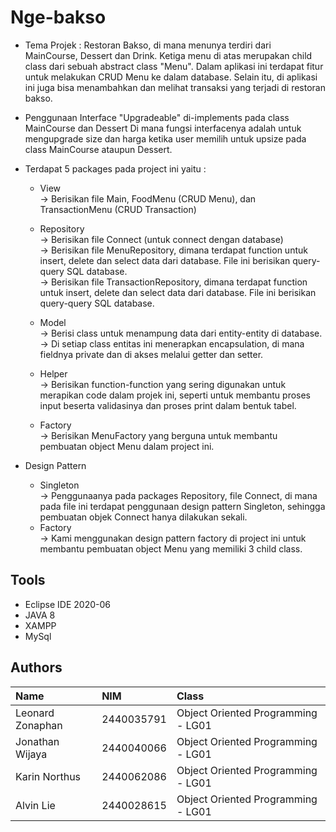 # Nge-bakso
-  Tema Projek : Restoran Bakso, di mana menunya terdiri dari MainCourse, Dessert dan Drink.
   Ketiga menu di atas merupakan child class dari sebuah abstract class "Menu". Dalam aplikasi
   ini terdapat fitur untuk melakukan CRUD Menu ke dalam database. Selain itu, di aplikasi
   ini juga bisa menambahkan dan melihat transaksi yang terjadi di restoran bakso.

- Penggunaan Interface "Upgradeable" di-implements pada class MainCourse dan Dessert
   Di mana fungsi interfacenya adalah untuk mengupgrade size dan harga ketika user memilih untuk 
   upsize pada class MainCourse ataupun Dessert.
	   
- Terdapat 5 packages pada project ini yaitu :
	- View <br>
    -> Berisikan file Main, FoodMenu (CRUD Menu), dan TransactionMenu (CRUD Transaction)

	- Repository <br>
			-> Berisikan file Connect (untuk connect dengan database)<br>
      -> Berisikan file MenuRepository, dimana terdapat function untuk insert, delete 
			   dan select data dari database. File ini berisikan query-query SQL database.<br>
			-> Berisikan file TransactionRepository, dimana terdapat function untuk insert, delete
			   dan select data dari database. File ini berisikan query-query SQL database.<br>
		
	- Model <br>
			-> Berisi class untuk menampung data dari entity-entity di database.<br>
			-> Di setiap class entitas ini menerapkan encapsulation, di mana fieldnya private
			   dan di akses melalui getter dan setter.<br>

	- Helper  <br>
			-> Berisikan function-function yang sering digunakan untuk merapikan code dalam projek ini,
			   seperti untuk membantu proses input beserta validasinya dan proses print dalam bentuk tabel.
		
	- Factory <br>
			-> Berisikan MenuFactory yang berguna untuk membantu pembuatan object Menu dalam
			   project ini.
	
- Design Pattern
	- Singleton <br>
			-> Penggunaanya pada packages Repository, file Connect, di mana pada file ini terdapat
			   penggunaan design pattern Singleton, sehingga pembuatan objek Connect hanya dilakukan sekali.
	- Factory <br>
			-> Kami menggunakan design pattern factory di project ini untuk membantu pembuatan object
			   Menu yang memiliki 3 child class.
         
## Tools
- Eclipse IDE 2020-06
- JAVA 8
- XAMPP
- MySql

## Authors
| Name                            | NIM        | Class                               |
| :-----------------------------  | :--------- | :---------------------------------- |
| Leonard Zonaphan                | 2440035791 | Object Oriented Programming - LG01  |
| Jonathan Wijaya                 | 2440040066 | Object Oriented Programming - LG01  |
| Karin Northus                   | 2440062086 | Object Oriented Programming - LG01  |
| Alvin Lie                       | 2440028615 | Object Oriented Programming - LG01  |
